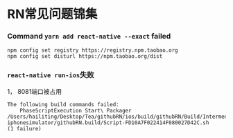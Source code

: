 # RN常见问题锦集
### Command `yarn add react-native --exact` failed
~~~
npm config set registry https://registry.npm.taobao.org
npm config set disturl https://npm.taobao.org/dist
~~~
### ``react-native run-ios``失败
1， 8081端口被占用
~~~
The following build commands failed:
	PhaseScriptExecution Start\ Packager /Users/hailiting/Desktop/Tea/githubRN/ios/build/githubRN/Build/Intermediates.noindex/githubRN.build/Debug-iphonesimulator/githubRN.build/Script-FD10A7F022414F080027D42C.sh
(1 failure)

~~~